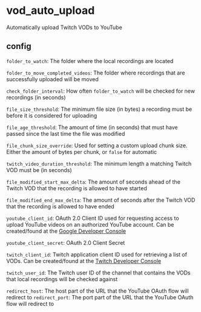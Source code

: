 # vod_auto_upload
Automatically upload Twitch VODs to YouTube

## config
`folder_to_watch`: The folder where the local recordings are located

`folder_to_move_completed_videos`: The folder where recordings that are successfully uploaded will be moved

`check_folder_interval`: How often `folder_to_watch` will be checked for new recordings (in seconds)

`file_size_threshold`: The minimum file size (in bytes) a recording must be before it is considered for uploading

`file_age_threshold`: The amount of time (in seconds) that must have passed since the last time the file was modified

`file_chunk_size_override`: Used for setting a custom upload chunk size. Either the amount of bytes per chunk, or `false` for automatic

`twitch_video_duration_threshold`: The minimum length a matching Twitch VOD must be (in seconds)

`file_modified_start_max_delta`: The amount of seconds ahead of the Twitch VOD that the recording is allowed to have started

`file_modified_end_max_delta`: The amount of seconds after the Twitch VOD that the recording is allowed to have ended

`youtube_client_id`: OAuth 2.0 Client ID used for requesting access to upload YouTube videos on an authorized YouTube account. Can be created/found at the [Google Developer Console](https://console.developers.google.com/)

`youtube_client_secret`: OAuth 2.0 Client Secret

`twitch_client_id`: Twitch application client ID used for retrieving a list of VODs. Can be created/found at the [Twitch Developer Console](https://dev.twitch.tv/console/apps)

`twitch_user_id`: The Twitch user ID of the channel that contains the VODs that local recordings will be checked against

`redirect_host`: The host part of the URL that the YouTube OAuth flow will redirect to
`redirect_port`: The port part of the URL that the YouTube OAuth flow will redirect to
